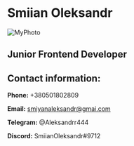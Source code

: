 # Smiian Oleksandr 

![MyPhoto](https://user-images.githubusercontent.com/62544817/190154589-1b0c3aa3-63e9-473e-80ba-607c0d4cd043.jpg)



## Junior Frontend Developer

## Contact information:
**Phone:** +380501802809

**Email:** smiyanaleksandr@gmai.com

**Telegram:** @Aleksandrr444

**Discord:** SmiianOleksandr#9712

